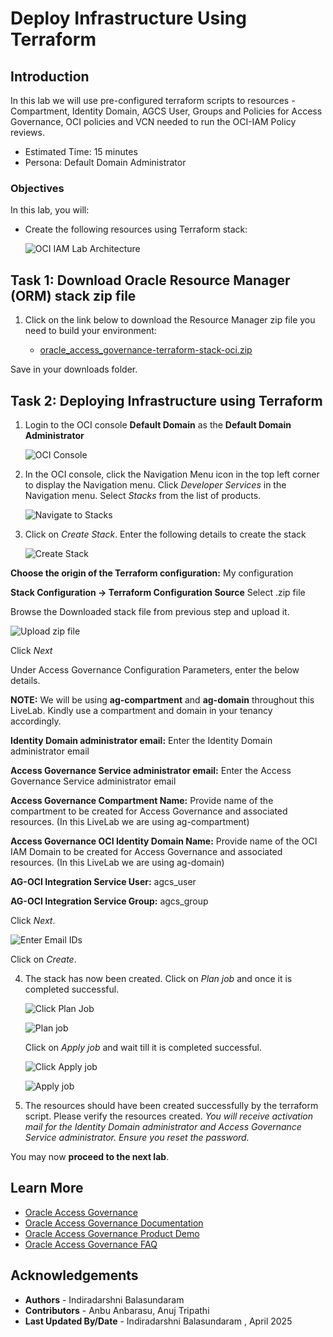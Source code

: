 # Deploy Infrastructure Using Terraform

## Introduction

In this lab we will use pre-configured terraform scripts to resources - Compartment, Identity Domain, AGCS User, Groups and Policies for Access Governance, OCI policies and VCN needed to run the OCI-IAM Policy reviews.

* Estimated Time: 15 minutes
* Persona: Default Domain Administrator


### Objectives

In this lab, you will: 

* Create the following resources using Terraform stack:


  ![OCI IAM Lab Architecture](images/oci-iam-lab-update.png)

## Task 1: Download Oracle Resource Manager (ORM) stack zip file

1. Click on the link below to download the Resource Manager zip file you need to build your environment:

    
   - [oracle_access_governance-terraform-stack-oci.zip](https://c4u04.objectstorage.us-ashburn-1.oci.customer-oci.com/p/EcTjWk2IuZPZeNnD_fYMcgUhdNDIDA6rt9gaFj_WZMiL7VvxPBNMY60837hu5hga/n/c4u04/b/livelabsfiles/o/security-library/ag-terra-oci_iam.zip)


  Save in your downloads folder.

## Task 2: Deploying Infrastructure using Terraform


1. Login to the OCI console **Default Domain** as the **Default Domain Administrator**

    ![OCI Console](images/oci-console.png)

2. In the OCI console, click the Navigation Menu icon in the top left corner to display the Navigation menu. Click *Developer Services* in the Navigation menu. Select *Stacks* from the list of products.

     ![Navigate to Stacks](images/navigate-to-stacks.png)

3. Click on *Create Stack*. Enter the following details to create the stack

    ![Create Stack](images/create-stack.png)


  **Choose the origin of the Terraform configuration:** My configuration

  **Stack Configuration -> Terraform Configuration Source** Select .zip file

  Browse the Downloaded stack file from previous step and upload it. 

  ![Upload zip file](images/upload-zip.png)

  Click *Next*

  Under Access Governance Configuration Parameters, enter the below details. 

  **NOTE:** We will be using **ag-compartment** and **ag-domain** throughout this LiveLab. Kindly use a compartment and domain in your tenancy accordingly. 

  **Identity Domain administrator email:** Enter the Identity Domain administrator email

  **Access Governance Service administrator email:** Enter the Access Governance Service administrator email

  **Access Governance Compartment Name:** Provide name of the compartment to be created for Access Governance and associated resources. (In this LiveLab we are using ag-compartment)
  
  **Access Governance OCI Identity Domain Name:** Provide name of the OCI IAM Domain to be created for Access Governance and associated resources. (In this LiveLab we are using ag-domain)

  **AG-OCI Integration Service User:** agcs_user

  **AG-OCI Integration Service Group:** agcs_group
  

  Click *Next*.

   ![Enter Email IDs](images/oci-ag-new.png)

  Click on *Create*.

  

4. The stack has now been created. Click on *Plan job* and once it is completed successful.

    ![Click Plan Job](images/click-plan.png)

    ![Plan job](images/plan-job.png)
    
    
     Click on *Apply job* and wait till it is completed successful.

    ![Click Apply job](images/click-apply.png)

    ![Apply job](images/apply-job.png)



5. The resources should have been created successfully by the terraform script. Please verify the resources created. *You will receive activation mail for the Identity Domain administrator and Access Governance Service administrator. Ensure you reset the password.*



  You may now **proceed to the next lab**. 

## Learn More

* [Oracle Access Governance](https://www.oracle.com/security/cloud-security/access-governance/)
* [Oracle Access Governance Documentation](https://www.oracle.com/security/cloud-security/access-governance/#documentation)
* [Oracle Access Governance Product Demo](https://www.oracle.com/security/cloud-security/access-governance/?ytid=GJEPEJlQOmQ)
* [Oracle Access Governance FAQ](https://www.oracle.com/security/cloud-security/access-governance/faq/)

## Acknowledgements

* **Authors** - Indiradarshni Balasundaram
* **Contributors** - Anbu Anbarasu, Anuj Tripathi 
* **Last Updated By/Date** - Indiradarshni Balasundaram , April 2025
